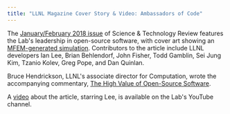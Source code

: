 ```yaml
---
title: "LLNL Magazine Cover Story & Video: Ambassadors of Code"
---
```


The [January/February 2018 issue](https://str.llnl.gov/2018-01/lee) of Science & Technology Review features the Lab's leadership in open-source software, with cover art showing an [MFEM-generated simulation](http://mfem.org/). Contributors to the article include LLNL developers Ian Lee, Brian Behlendorf, John Fisher, Todd Gamblin, Sei Jung Kim, Tzanio Kolev, Greg Pope, and Dan Quinlan.

Bruce Hendrickson, LLNL's associate director for Computation, wrote the accompanying commentary, [The High Value of Open-Source Software](https://str.llnl.gov/2018-01/comjan18).

A [video](https://youtu.be/nTxMn1NWHQU) about the article, starring Lee, is available on the Lab's YouTube channel.
